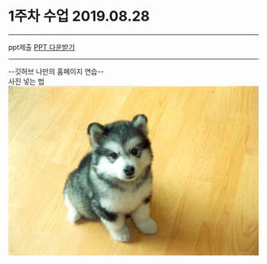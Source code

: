 # 1주차 수업 2019.08.28

---

ppt제출 [PPT 다운받기](https://github.com/J-petto/phpstudy1/raw/master/php%EC%88%99%EC%A0%9C.pptx)

---

--깃허브 나만의 홈페이지 연습--<br>
사진 넣는 법<br>
![이미지](./images/dog.jpg)